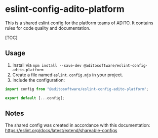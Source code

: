 # eslint-config-adito-platform

This is a shared eslint config for the platform teams of ADITO. It contains rules for code quality and documentation.

[TOC]

## Usage

1. Install via `npm install --save-dev @aditosoftware/eslint-config-adito-platform`
2. Create a file named `eslint.config.mjs` in your project.
3. Include the configuration:

```javascript
import config from "@aditosoftware/eslint-config-adito-platform";

export default [...config];
```


## Notes

The shared config was created in  accordance with this documentation: https://eslint.org/docs/latest/extend/shareable-configs